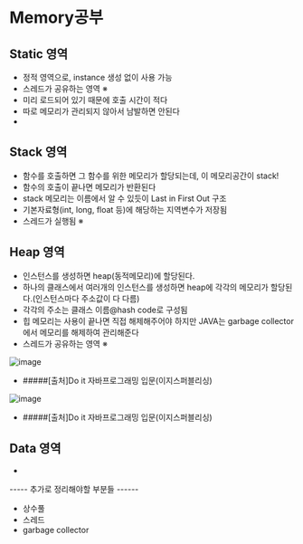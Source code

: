 Memory공부
=============
Static 영역
------------
- 정적 영역으로, instance 생성 없이 사용 가능
- 스레드가 공유하는 영역 ※
- 미리 로드되어 있기 때문에 호출 시간이 적다
- 따로 메모리가 관리되지 않아서 남발하면 안된다
- 


Stack 영역
------------
- 함수를 호출하면 그 함수를 위한 메모리가 할당되는데, 이 메모리공간이 stack!
- 함수의 호출이 끝나면 메모리가 반환된다
- stack 메모리는 이름에서 알 수 있듯이 Last in First Out 구조
- 기본자료형(int, long, float 등)에 해당하는 지역변수가 저장됨
- 스레드가 실행됨 ※


Heap 영역
-----------
- 인스턴스를 생성하면 heap(동적메모리)에 할당된다.
- 하나의 클래스에서 여러개의 인스턴스를 생성하면 heap에 각각의 메모리가 할당된다.(인스턴스마다 주소값이 다 다름)
- 각각의 주소는 클래스 이름@hash code로 구성됨
- 힙 메모리는 사용이 끝나면 직접 해제해주어야 하지만 JAVA는 garbage collector에서 메모리를 해제하여 관리해준다
- 스레드가 공유하는 영역 ※

![image](https://user-images.githubusercontent.com/77305070/114018184-eee6de00-98a7-11eb-8767-83bdaee01f4c.png)
- #####[출처]Do it 자바프로그래밍 입문(이지스퍼블리싱)

![image](https://user-images.githubusercontent.com/77305070/114172507-b65f0700-9970-11eb-868e-0cf87eb2c7bf.png)
- #####[출처]Do it 자바프로그래밍 입문(이지스퍼블리싱)

Data 영역
-----------
- 

----- 추가로 정리해야할 부분들 ------
- 상수풀
- 스레드
- garbage collector
